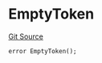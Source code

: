 # EmptyToken
[Git Source](https://github.com/matter-labs/zksync-contracts/blob/a1506a91fd7e3b73aa6fe10caf12e32f39e26211/contracts/l1-contracts/bridge/L1BridgeContractErrors.sol)


```solidity
error EmptyToken();
```


